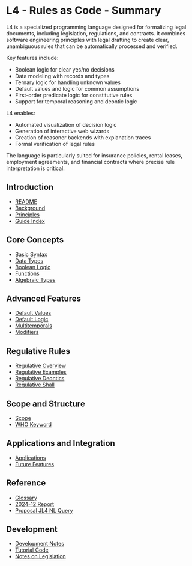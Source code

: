# L4 - Rules as Code - Summary

L4 is a specialized programming language designed for formalizing legal documents, including legislation, regulations, and contracts. It combines software engineering principles with legal drafting to create clear, unambiguous rules that can be automatically processed and verified.

Key features include:
- Boolean logic for clear yes/no decisions
- Data modeling with records and types
- Ternary logic for handling unknown values
- Default values and logic for common assumptions
- First-order predicate logic for constitutive rules
- Support for temporal reasoning and deontic logic

L4 enables:
- Automated visualization of decision logic
- Generation of interactive web wizards
- Creation of reasoner backends with explanation traces
- Formal verification of legal rules

The language is particularly suited for insurance policies, rental leases, employment agreements, and financial contracts where precise rule interpretation is critical.


## Introduction
* [README](README.md)
* [Background](Background.md)
* [Principles](principles.md)
* [Guide Index](guide-index.md)

## Core Concepts
* [Basic Syntax](20-basic-syntax.md)
* [Data Types](10-data-types.md)
* [Boolean Logic](10-boolean-logic.md)
* [Functions](25-functions.md)
* [Algebraic Types](30-algebraic-types.md)

## Advanced Features
* [Default Values](default-values.md)
* [Default Logic](default-logic.md)
* [Multitemporals](multitemporals.md)
* [Modifiers](modifiers.md)

## Regulative Rules
* [Regulative Overview](regulative.md)
* [Regulative Examples](regulative-examples.md)
* [Regulative Deontics](regulative-deontics.md)
* [Regulative Shall](regulative-shall.md)

## Scope and Structure
* [Scope](scope.md)
* [WHO Keyword](who.md)

## Applications and Integration
* [Applications](apps.md)
* [Future Features](future-features.md)

## Reference
* [Glossary](GLOSSARY.md)
* [2024-12 Report](2024-12-report.md)
* [Proposal JL4 NL Query](proposal-jl4-nl-query-mar-24-2025.md)

## Development
* [Development Notes](dev/)
* [Tutorial Code](tutorial-code/)
* [Notes on Legislation](notes-legislation/)
